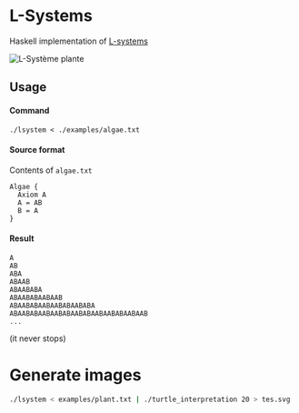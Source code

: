 # L-Systems
Haskell implementation of [L-systems](https://en.wikipedia.org/wiki/L-system)

![L-Système plante](https://upload.wikimedia.org/wikipedia/commons/thumb/6/68/Plante_g%C3%A9n%C3%A9r%C3%A9e_%C3%A0_l'aide_d'un_L-Syst%C3%A8me.svg/1280px-Plante_g%C3%A9n%C3%A9r%C3%A9e_%C3%A0_l'aide_d'un_L-Syst%C3%A8me.svg.png)

## Usage
#### Command
```
./lsystem < ./examples/algae.txt
```
#### Source format
Contents of `algae.txt`
```
Algae {
  Axiom A
  A = AB
  B = A
}
```

#### Result
```
A
AB
ABA
ABAAB
ABAABABA
ABAABABAABAAB
ABAABABAABAABABAABABA
ABAABABAABAABABAABABAABAABABAABAAB
...
```
(it never stops)

# Generate images
```sh
./lsystem < examples/plant.txt | ./turtle_interpretation 20 > tes.svg
```

